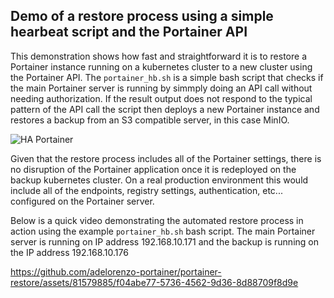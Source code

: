 ## Demo of a restore process using a simple hearbeat script and the Portainer API

This demonstration shows how fast and straightforward it is to restore a Portainer instance running on a kubernetes cluster to a new cluster using the Portainer API. The `portainer_hb.sh` is a simple bash script that checks if the main Portainer server is running by simmply doing an API call without needing authorization. If the result output does not respond to the typical pattern of the API call the script then deploys a new Portainer instance and restores a backup from an S3 compatible server, in this case MinIO.

![HA Portainer](https://github.com/adelorenzo-portainer/portainer-restore/assets/81579885/c57f6cd9-a70c-42d2-b671-85adb0488a36)

Given that the restore process includes all of the Portainer settings, there is no disruption of the Portainer application once it is redeployed on the backup kubernetes cluster. On a real production environment this would include all of the endpoints, registry settings, authentication, etc... configured on the Portainer server.

Below is a quick video demonstrating the automated restore process in action using the example `portainer_hb.sh` bash script. The main Portainer server is running on IP address 192.168.10.171 and the backup is running on the IP address 192.168.10.176

https://github.com/adelorenzo-portainer/portainer-restore/assets/81579885/f04abe77-5736-4562-9d36-8d88709f8d9e
